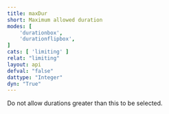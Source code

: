 ```yaml
---
title: maxDur
short: Maximum allowed duration
modes: [
	'durationbox',
	'durationflipbox',
]
cats: [ 'limiting' ]
relat: "limiting"
layout: api
defval: "false"
dattype: "Integer"
dyn: "True"
---
```


Do not allow durations greater than this to be selected.


